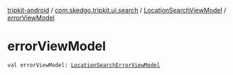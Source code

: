 [tripkit-android](../../index.md) / [com.skedgo.tripkit.ui.search](../index.md) / [LocationSearchViewModel](index.md) / [errorViewModel](./error-view-model.md)

# errorViewModel

`val errorViewModel: `[`LocationSearchErrorViewModel`](../-location-search-error-view-model/index.md)